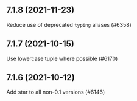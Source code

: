 ## 7.1.8 (2021-11-23)

Reduce use of deprecated `typing` aliases (#6358)

## 7.1.7 (2021-10-15)

Use lowercase tuple where possible (#6170)

## 7.1.6 (2021-10-12)

Add star to all non-0.1 versions (#6146)

